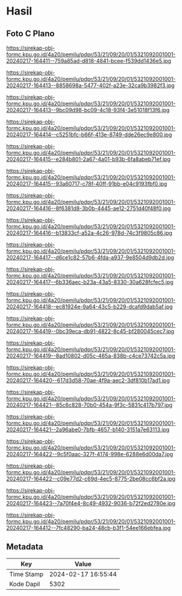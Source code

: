 # Hasil

## Foto C Plano

https://sirekap-obj-formc.kpu.go.id/4a20/pemilu/pdpr/53/21/09/20/01/5321092001001-20240217-164411--759a85ad-d818-4841-bcee-f539dd1436e5.jpg

https://sirekap-obj-formc.kpu.go.id/4a20/pemilu/pdpr/53/21/09/20/01/5321092001001-20240217-164413--8858698a-5477-402f-a23e-32ca9b3982f3.jpg

https://sirekap-obj-formc.kpu.go.id/4a20/pemilu/pdpr/53/21/09/20/01/5321092001001-20240217-164413--9bc09d98-bc09-4c18-93f4-3e51018f13f6.jpg

https://sirekap-obj-formc.kpu.go.id/4a20/pemilu/pdpr/53/21/09/20/01/5321092001001-20240217-164414--c5251bfc-b66f-413e-8749-dde26ec9e800.jpg

https://sirekap-obj-formc.kpu.go.id/4a20/pemilu/pdpr/53/21/09/20/01/5321092001001-20240217-164415--e284b801-2a67-4a01-b93b-6fa8abeb71ef.jpg

https://sirekap-obj-formc.kpu.go.id/4a20/pemilu/pdpr/53/21/09/20/01/5321092001001-20240217-164415--93a60717-c78f-40ff-91bb-e04c9193fbf0.jpg

https://sirekap-obj-formc.kpu.go.id/4a20/pemilu/pdpr/53/21/09/20/01/5321092001001-20240217-164416--8f6381d8-3b0b-4445-ae12-2751d40f48f0.jpg

https://sirekap-obj-formc.kpu.go.id/4a20/pemilu/pdpr/53/21/09/20/01/5321092001001-20240217-164416--b13833cf-a52a-4c26-978d-74c3f9805c86.jpg

https://sirekap-obj-formc.kpu.go.id/4a20/pemilu/pdpr/53/21/09/20/01/5321092001001-20240217-164417--d6ce1c82-57b6-4fda-a937-9e8504d9db2d.jpg

https://sirekap-obj-formc.kpu.go.id/4a20/pemilu/pdpr/53/21/09/20/01/5321092001001-20240217-164417--6b336aec-b23a-43a5-8330-30a628fcfec5.jpg

https://sirekap-obj-formc.kpu.go.id/4a20/pemilu/pdpr/53/21/09/20/01/5321092001001-20240217-164418--ec81924e-9a64-43c5-b229-dcafd9dab5af.jpg

https://sirekap-obj-formc.kpu.go.id/4a20/pemilu/pdpr/53/21/09/20/01/5321092001001-20240217-164419--0bc39eca-db91-4822-8c45-bf280045cec7.jpg

https://sirekap-obj-formc.kpu.go.id/4a20/pemilu/pdpr/53/21/09/20/01/5321092001001-20240217-164419--8ad10802-d05c-465a-838b-c4ce73742c5a.jpg

https://sirekap-obj-formc.kpu.go.id/4a20/pemilu/pdpr/53/21/09/20/01/5321092001001-20240217-164420--617d3d58-70ae-4f9a-aec2-3df810b17ad1.jpg

https://sirekap-obj-formc.kpu.go.id/4a20/pemilu/pdpr/53/21/09/20/01/5321092001001-20240217-164421--85c6c828-70b0-454a-9f3c-5831c417b797.jpg

https://sirekap-obj-formc.kpu.go.id/4a20/pemilu/pdpr/53/21/09/20/01/5321092001001-20240217-164421--2a96abe0-7bfb-4657-b140-3151a7e63113.jpg

https://sirekap-obj-formc.kpu.go.id/4a20/pemilu/pdpr/53/21/09/20/01/5321092001001-20240217-164422--9c5f0aac-327f-4174-998e-6288e6d00da7.jpg

https://sirekap-obj-formc.kpu.go.id/4a20/pemilu/pdpr/53/21/09/20/01/5321092001001-20240217-164422--c09e77d2-c69d-4ec5-8775-2be08cc6bf2a.jpg

https://sirekap-obj-formc.kpu.go.id/4a20/pemilu/pdpr/53/21/09/20/01/5321092001001-20240217-164423--7a70f4e4-8c49-4932-9036-b72f2ed2780e.jpg

https://sirekap-obj-formc.kpu.go.id/4a20/pemilu/pdpr/53/21/09/20/01/5321092001001-20240217-164412--7fc48290-ba24-48cb-b3f1-54ee166ebfea.jpg


## Metadata

| Key        | Value               |
| ---------- | ------------------- |
| Time Stamp | 2024-02-17 16:55:44 |
| Kode Dapil | 5302                |



